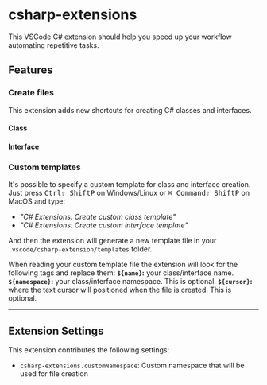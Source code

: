 # csharp-extensions

This VSCode C# extension should help you speed up your workflow automating repetitive tasks.

## Features
### Create files
This extension adds new shortcuts for creating C# classes and interfaces.
#### Class
#### Interface
### Custom templates

It's possible to specify a custom template for class and interface creation.
Just press <kbd>Ctrl</kbd><kbd>⇧ Shift</kbd><kbd>P</kbd> on Windows/Linux or <kbd>⌘ Command</kbd><kbd>⇧ Shift</kbd><kbd>P</kbd> on MacOS and type:
- _"C# Extensions: Create custom class template"_
- _"C# Extensions: Create custom interface template"_

And then the extension will generate a new template file in your `.vscode/csharp-extension/templates` folder.

When reading your custom template file the extension will look for the following tags and replace them:
**`${name}`:**  your class/interface name.
**`${namespace}`:** your class/interface namespace. This is optional.
**`${cursor}`:** where the text cursor will positioned when the file is created. This is optional.

<!-- \!\[feature X\]\(images/feature-x.png\) -->
---
## Extension Settings

This extension contributes the following settings:

* `csharp-extensions.customNamespace`: Custom namespace that will be used for file creation
